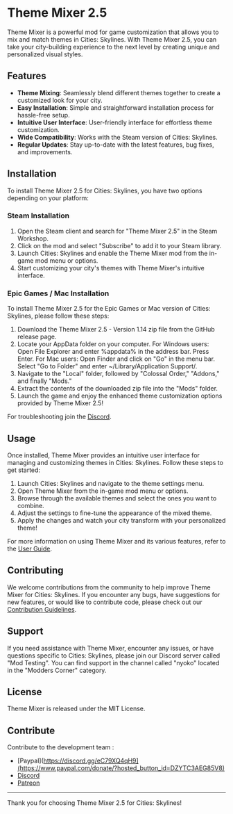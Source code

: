# Theme Mixer 2.5

Theme Mixer is a powerful mod for game customization that allows you to mix and match themes in Cities: Skylines. With Theme Mixer 2.5, you can take your city-building experience to the next level by creating unique and personalized visual styles.

## Features

- **Theme Mixing**: Seamlessly blend different themes together to create a customized look for your city.
- **Easy Installation**: Simple and straightforward installation process for hassle-free setup.
- **Intuitive User Interface**: User-friendly interface for effortless theme customization.
- **Wide Compatibility**: Works with the Steam version of Cities: Skylines.
- **Regular Updates**: Stay up-to-date with the latest features, bug fixes, and improvements.

## Installation

To install Theme Mixer 2.5 for Cities: Skylines, you have two options depending on your platform:

### Steam Installation

1. Open the Steam client and search for "Theme Mixer 2.5" in the Steam Workshop.
2. Click on the mod and select "Subscribe" to add it to your Steam library.
3. Launch Cities: Skylines and enable the Theme Mixer mod from the in-game mod menu or options.
4. Start customizing your city's themes with Theme Mixer's intuitive interface.

### Epic Games / Mac Installation

To install Theme Mixer 2.5 for the Epic Games or Mac version of Cities: Skylines, please follow these steps:

1. Download the Theme Mixer 2.5 - Version 1.14 zip file from the GitHub release page.
2. Locate your AppData folder on your computer.
For Windows users: Open File Explorer and enter %appdata% in the address bar. Press Enter.
For Mac users: Open Finder and click on "Go" in the menu bar. Select "Go to Folder" and enter ~/Library/Application Support/.
4. Navigate to the "Local" folder, followed by "Colossal Order," "Addons," and finally "Mods."
5. Extract the contents of the downloaded zip file into the "Mods" folder.
6. Launch the game and enjoy the enhanced theme customization options provided by Theme Mixer 2.5!

For troubleshooting join the [Discord](https://discord.gg/eC79XQ4qH9).

## Usage

Once installed, Theme Mixer provides an intuitive user interface for managing and customizing themes in Cities: Skylines. Follow these steps to get started:

1. Launch Cities: Skylines and navigate to the theme settings menu.
2. Open Theme Mixer from the in-game mod menu or options.
3. Browse through the available themes and select the ones you want to combine.
4. Adjust the settings to fine-tune the appearance of the mixed theme.
5. Apply the changes and watch your city transform with your personalized theme!

For more information on using Theme Mixer and its various features, refer to the [User Guide](https://github.com/theme-mixer/documentation/blob/main/user-guide.md).

## Contributing

We welcome contributions from the community to help improve Theme Mixer for Cities: Skylines. If you encounter any bugs, have suggestions for new features, or would like to contribute code, please check out our [Contribution Guidelines](https://github.com/theme-mixer/documentation/blob/main/contributing.md).

## Support

If you need assistance with Theme Mixer, encounter any issues, or have questions specific to Cities: Skylines, please join our Discord server called "Mod Testing". You can find support in the channel called "nyoko" located in the "Modders Corner" category. 

## License

Theme Mixer is released under the MIT License.

## Contribute

Contribute to the development team :

- [Paypal](https://discord.gg/eC79XQ4qH9](https://www.paypal.com/donate/?hosted_button_id=DZYTC3AEG85V8)
- [Discord](https://discord.gg/eC79XQ4qH9)
- [Patreon](https://www.patreon.com/Nyoko533?utm_medium=clipboard_copy&utm_source=copyLink&utm_campaign=creatorshare_creator&utm_content=join_link)

---
Thank you for choosing Theme Mixer 2.5 for Cities: Skylines!
